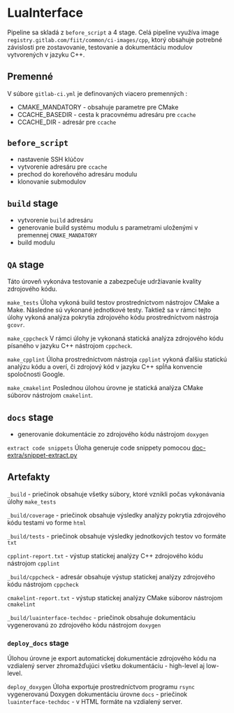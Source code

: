 # LuaInterface
Pipeline sa skladá z `before_script` a 4 stage. Celá pipeline využíva image `registry.gitlab.com/fiit/common/ci-images/cpp`, ktorý obsahuje potrebné závislosti pre zostavovanie, testovanie a dokumentáciu modulov vytvorených v jazyku C++.

## Premenné
V súbore `gitlab-ci.yml` je definovaných viacero premenných :
 - CMAKE_MANDATORY - obsahuje parametre pre CMake
 - CCACHE_BASEDIR - cesta k pracovnému adresáru pre `ccache`
 - CCACHE_DIR - adresár pre `ccache`

## `before_script`
 - nastavenie SSH klúčov
 - vytvorenie adresáru pre `ccache`
 - prechod do koreňového adresáru modulu
 - klonovanie submodulov

## `build` stage
 - vytvorenie `build` adresáru
 - generovanie build systému modulu s parametrami uloženými v premennej `CMAKE_MANDATORY`
 - build modulu

## `QA` stage
Táto úroveň vykonáva testovanie a zabezpečuje udržiavanie kvality zdrojového kódu.

`make_tests`
Úloha vykoná build testov prostredníctvom nástrojov CMake a Make. Následne sú vykonané jednotkové testy. Taktiež sa v rámci tejto úlohy vykoná analýza pokrytia zdrojového kódu prostredníctvom nástroja `gcovr`.

`make_cppcheck`
V rámci úlohy je vykonaná statická analýza zdrojového kódu písaného v jazyku C++ nástrojom `cppcheck`.

`make_cpplint`
Úloha prostredníctvom nástroja `cpplint` vykoná ďalšiu statickú analýzu kódu a overí, či zdrojový kód v jazyku C++ spĺňa konvencie spoločnosti Google.

`make_cmakelint`
Poslednou úlohou úrovne je statická analýza CMake súborov nástrojom `cmakelint`.

## `docs` stage
 - generovanie dokumentácie zo zdrojového kódu nástrojom `doxygen`

`extract code snippets`
Úloha generuje code snippety pomocou [doc-extra/snippet-extract.py](../gitlab_images/doc_extra.md)

## Artefakty
`_build` - priečinok obsahuje všetky súbory, ktoré vznikli počas vykonávania úlohy `make_tests`

`_build/coverage` - priečinok obsahuje výsledky analýzy pokrytia zdrojového kódu testami vo forme `html`

`_build/tests` - priečinok obsahuje výsledky jednotkových testov vo formáte `txt`

`cpplint-report.txt` - výstup statickej analýzy C++ zdrojového kódu nástrojom `cpplint`

`_build/cppcheck` - adresár obsahuje výstup statickej analýzy zdrojového kódu nástrojom `cppcheck`

`cmakelint-report.txt` - výstup statickej analýzy CMake súborov nástrojom `cmakelint`

`_build/luainterface-techdoc` - priečinok obsahuje dokumentáciu vygenerovanú zo zdrojového kódu nástrojom `doxygen`

### `deploy_docs` stage
Úlohou úrovne je export automatickej dokumentácie zdrojového kódu na vzdialený server zhromažďujúci všetku dokumentáciu - high-level aj low-level.

`deploy_doxygen`
Úloha exportuje prostredníctvom programu `rsync` vygenerovanú Doxygen dokumentáciu úrovne `docs` - priečinok `luainterface-techdoc` - v HTML formáte na vzdialený server.
